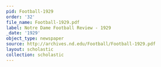 ```yaml
---
pid: Football-1929
order: '32'
file_name: Football-1929.pdf
label: Notre Dame Football Review - 1929
_date: '1929'
object_type: newspaper
source: http://archives.nd.edu/Football/Football-1929.pdf
layout: scholastic
collection: scholastic
---
```

